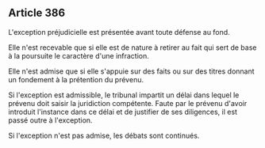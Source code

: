 Article 386
----
L'exception préjudicielle est présentée avant toute défense au fond.

Elle n'est recevable que si elle est de nature à retirer au fait qui sert de
base à la poursuite le caractère d'une infraction.

Elle n'est admise que si elle s'appuie sur des faits ou sur des titres donnant
un fondement à la prétention du prévenu.

Si l'exception est admissible, le tribunal impartit un délai dans lequel le
prévenu doit saisir la juridiction compétente. Faute par le prévenu d'avoir
introduit l'instance dans ce délai et de justifier de ses diligences, il est
passé outre à l'exception.

Si l'exception n'est pas admise, les débats sont continués.

